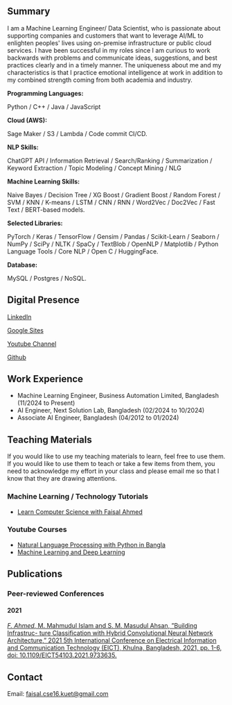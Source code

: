 ## Summary

I am a Machine Learning Engineer/ Data Scientist, who is passionate about supporting companies and customers that want to leverage AI/ML to enlighten peoples' lives using on-premise infrastructure or public cloud services. I have been successful in my roles since I am curious to work backwards with problems and communicate ideas, suggestions, and best practices clearly and in a timely manner. The uniqueness about me and my characteristics is that I practice emotional intelligence at work in addition to my combined strength coming from both academia and industry.


**Programming Languages:**

Python / C++ / Java / JavaScript

**Cloud (AWS):**

Sage Maker / S3 / Lambda / Code commit CI/CD.

**NLP Skills:**

ChatGPT API / Information Retrieval / Search/Ranking / Summarization / Keyword Extraction / Topic Modeling / Concept Mining / NLG

**Machine Learning Skills:**

Naive Bayes / Decision Tree / XG Boost / Gradient Boost / Random Forest / SVM / KNN / K-means / LSTM / CNN / RNN / Word2Vec / Doc2Vec / Fast Text / BERT-based models.

**Selected Libraries:**

PyTorch / Keras / TensorFlow / Gensim / Pandas / Scikit-Learn / Seaborn / NumPy / SciPy / NLTK / SpaCy / TextBlob / OpenNLP / Matplotlib / Python Language Tools / Core NLP / Open C / HuggingFace.

**Database:**

MySQL / Postgres / NoSQL.


## Digital Presence

[LinkedIn](https://www.linkedin.com/in/faisal-ahmed-2a71581b1)

[Google Sites](https://sites.google.com/view/faisalahmedbijoy)

[Youtube Channel](https://www.youtube.com/@learncomputersciencewithfaisal)

[Github](https//github.com/faisalahmedbijoy)


## Work Experience

- Machine Learning Engineer, Business Automation Limited, Bangladesh (11/2024 to Present)
- AI Engineer, Next Solution Lab, Bangladesh (02/2024 to 10/2024)
- Associate AI Engineer, Bangladesh (04/2012 to 01/2024)

## Teaching Materials

If you would like to use my teaching materials to learn, feel free to use them. If you would like to use them to teach or take a few items from them, you need to acknowledge my effort in your class and please email me so that I know that they are drawing attentions.


### Machine Learning / Technology Tutorials

- [Learn Computer Science with Faisal Ahmed](https://www.youtube.com/@learncomputersciencewithfaisal)

### Youtube Courses

- [Natural Language Processing with Python in Bangla](https://www.youtube.com/playlist?list=PLmwxhqQvdm3KKIl4pWKrTjsW4X-9OrXaK)
- [Machine Learning and Deep Learning](https://www.youtube.com/playlist?list=PLmwxhqQvdm3JIJunofjQ6CA7o__O_jpIX)

## Publications

### Peer-reviewed Conferences

#### 2021

[*F. Ahmed*, M. Mahmudul Islam and S. M. Masudul Ahsan, ”Building Infrastruc-
ture Classification with Hybrid Convolutional Neural Network Architecture,” 2021 5th International Conference on Electrical Information and Communication Technology (EICT), Khulna, Bangladesh,
2021, pp. 1-6, doi: 10.1109/EICT54103.2021.9733635.](https://ieeexplore.ieee.org/document/9733635)


## Contact

Email: faisal.cse16.kuet@gmail.com
